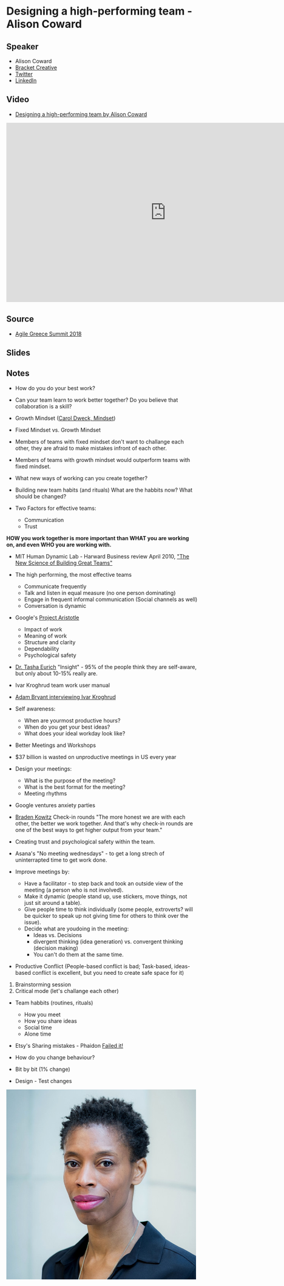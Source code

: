 # Designing a high-performing team - Alison Coward

## Speaker

* Alison Coward
* [Bracket Creative](https://www.bracketcreative.co.uk/)
* [Twitter](https://twitter.com/alisoncoward)
* [LinkedIn](https://www.linkedin.com/in/alisoncoward/)

## Video

* [Designing a high-performing team by Alison Coward](https://www.youtube.com/watch?v=OrYw4T2Jk9Q)

<iframe width="840" height="472" src="https://www.youtube.com/embed/OrYw4T2Jk9Q"
frameborder="0"
allow="accelerometer; autoplay; encrypted-media; gyroscope; picture-in-picture"
allowfullscreen>
</iframe>

## Source

* [Agile Greece Summit 2018](https://agilesummit.gr/)

## Slides

## Notes

* How do you do your best work?
* Can your team learn to work better together? Do you believe that collaboration is a skill?
* Growth Mindset ([Carol Dweck, Mindset](https://www.amazon.com/Mindset-Psychology-Carol-S-Dweck/dp/0345472322))
* Fixed Mindset vs. Growth Mindset
* Members of teams with fixed mindset don't want to challange each other, they are afraid to make mistakes infront of each other.
* Members of teams with growth mindset would outperform teams with fixed mindset.

* What new ways of working can you create together?
* Building new team habits (and rituals) What are the habbits now? What should be changed?


* Two Factors for effective teams:
    * Communication
    * Trust

**HOW you work together is more important than WHAT you are working on, and even WHO you are working with.**
* MIT Human Dynamic Lab - Harward Business review April 2010, ["The New Science of Building Great Teams"](https://hbr.org/2012/04/the-new-science-of-building-great-teams)
* The high performing, the most effective teams
    * Communicate frequently
    * Talk and listen in equal measure (no one person dominating)
    * Engage in frequent informal communication (Social channels as well)
    * Conversation is dynamic
* Google's [Project Aristotle](https://rework.withgoogle.com/)
    * Impact of work
    * Meaning of work
    * Structure and clarity
    * Dependability
    * Psychological safety
* [Dr. Tasha Eurich](https://www.tashaeurich.com/) "Insight" - 95% of the people think they are self-aware, but only about 10-15% really are.
* Ivar Kroghrud team work user manual
* [Adam Bryant interviewing Ivar Kroghrud](https://bobmorris.biz/ivar-kroghrud-questback-in-the-corner-office)
* Self awareness:
    * When are yourmost productive hours?
    * When do you get your best ideas?
    * What does your ideal workday look like?

* Better Meetings and Workshops
* $37 billion is wasted on unproductive meetings in US every year
* Design your meetings:
    * What is the purpose of the meeting?
    * What is the best format for the meeting?
    * Meeting rhythms

* Google ventures anxiety parties

* [Braden Kowitz](https://kowitz.co/) Check-in rounds "The more honest we are with each other, the better we work together. And that's why check-in rounds are one of the best ways to get higher output from your team."
* Creating trust and psychological safety within the team.

* Asana's "No meeting wednesdays" - to get a long strech of uninterrapted time to get work done.

* Improve meetings by:
    * Have a facilitator - to step back and took an outside view of the meeting (a person who is not involved).
    * Make it dynamic (people stand up, use stickers, move things, not just sit around a table).
    * Give people time to think individually (some people, extroverts? will be quicker to speak up not giving time for others to think over the issue).
    * Decide what are youdoing in the meeting:
        * Ideas vs. Decisions
        * divergent thinking (idea generation) vs. convergent thinking (decision making)
        * You can't do them at the same time.

* Productive Conflict (People-based conflict is bad; Task-based, ideas-based conflict is excellent, but you need to create safe space for it)

1. Brainstorming session
1. Critical mode (let's challange each other)


* Team habbits (routines, rituals)
   * How you meet
   * How you share ideas
   * Social time
   * Alone time

* Etsy's Sharing mistakes - Phaidon [Failed it!](https://www.phaidon.com/store/general-non-fiction/failed-it-9780714871196/)

* How do you change behaviour?
* Bit by bit (1% change)
* Design - Test changes


![](assets/img/p/alison_coward.jpeg)

